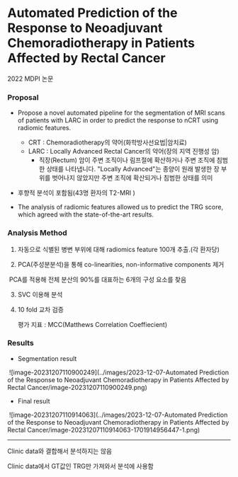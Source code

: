 # Automated Prediction of the Response to Neoadjuvant Chemoradiotherapy in Patients Affected by Rectal Cancer

2022 MDPI 논문



### Proposal

- Propose a novel automated pipeline for the segmentation of MRI scans of patients with LARC in order to predict the response to nCRT using radiomic features.
  - CRT : Chemoradiotherapy의 약어(화학방사선요법|암치료)
  - LARC : Locally Advanced Rectal Cancer의 약어(장의 지역 진행성 암)
    - 직장(Rectum) 암이 주변 조직이나 림프절에 확산하거나 주변 조직에 침범한 상태를 나타냅니다. "Locally Advanced"는 종양이 원래 발생한 장 부위를 벗어나지 않았지만 주변 조직에 확산되거나 침범한 상태를 의미


- 후향적 분석이 포함됨(43명 환자의 T2-MRI )
- The analysis of radiomic features allowed us to predict the TRG score, which agreed with the state-of-the-art results.

### Analysis Method

1. 자동으로 식별된 병변 부위에 대해 radiomics feature 100개 추출.(각 환자당)

2. PCA(주성분분석)을 통해 co-linearities, non-informative components 제거

​	PCA를 적용해 전체 분산의 90%를 대표하는 6개의 구성 요소를 찾음

3. SVC 이용해 분석

4. 10 fold 교차 검증

   평가 지표 : MCC(Matthews Correlation Coeffiecient)



### Results

- Segmentation result

​	![image-20231207110900249](../images/2023-12-07-Automated Prediction of the Response to Neoadjuvant Chemoradiotherapy in Patients Affected by Rectal Cancer/image-20231207110900249.png)





- Final result

​	![image-20231207110914063](../images/2023-12-07-Automated Prediction of the Response to Neoadjuvant Chemoradiotherapy in Patients Affected by Rectal Cancer/image-20231207110914063-1701914956447-1.png)



----

Clinic data와 결합해서 분석하지는 않음

Clinic data에서 GT값인 TRG만 가져와서 분석에 사용함